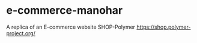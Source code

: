 # e-commerce-manohar
A replica of an E-commerce website SHOP-Polymer
https://shop.polymer-project.org/

